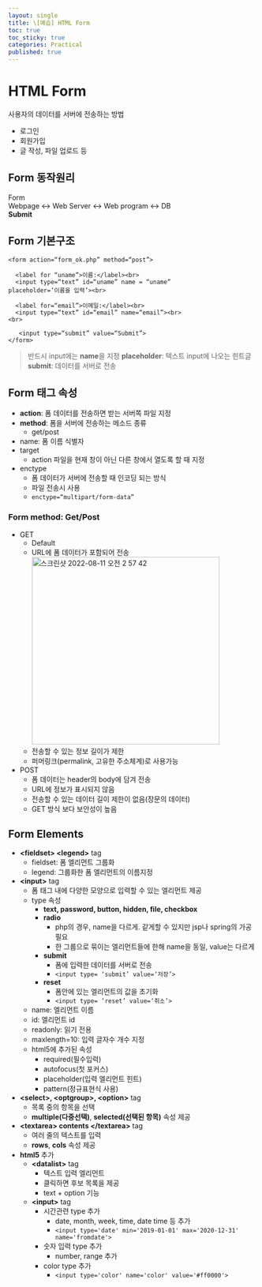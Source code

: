 ```yaml
---
layout: single
title: \[예습] HTML Form
toc: true
toc_sticky: true
categories: Practical
published: true
---
```


# HTML Form
사용자의 데이터를 서버에 전송하는 방법
* 로그인
* 회원가입
* 글 작성, 파일 업로드 등

## Form 동작원리

Form<br/>
Webpage <-> Web Server <-> Web program <-> DB<br/>
**Submit**

## Form 기본구조

```
<form action=“form_ok.php” method=“post”>

  <label for “uname”>이름:</label><br>
  <input type=“text” id=“uname” name = “uname”
placeholder=‘이름을 입력’><br>

  <label for=“email”>이메일:</label><br>
  <input type=“text” id=“email” name=“email”><br>
<br>

   <input type=“submit” value=“Submit”>
</form>
```
> 반드시 input에는 **name**을 지정
> **placeholder**: 텍스트 input에 나오는 힌트글
> **submit**: 데이터를 서버로 전송

## Form 태그 속성

* **action**: 폼 데이터를 전송하면 받는 서버쪽 파일 지정
* **method**: 폼을 서버에 전송하는 메소드 종류
    * get/post
* name: 폼 이름 식별자
* target
    * action 파일을 현재 창이 아닌 다른 창에서 열도록 할 때 지정
* enctype
    * 폼 데이터가 서버에 전송할 때 인코딩 되는 방식
    * 파일 전송시 사용
    * ```enctype=“multipart/form-data”```

### Form method: Get/Post
* GET
    * Default
    * URL에 폼 데이터가 포함되어 전송<br/>
      <img width="380" alt="스크린샷 2022-08-11 오전 2 57 42" src="https://user-images.githubusercontent.com/63464299/184079899-d330de13-5471-4f27-97f8-16952dd7db95.png">
    * 전송할 수 있는 정보 길이가 제한
    * 퍼머링크(permalink, 고유한 주소체계)로 사용가능
* POST
    * 폼 데이터는 header의 body에 담겨 전송
    * URL에 정보가 표시되지 않음
    * 전송할 수 있는 데이터 길이 제한이 없음(장문의 데이터)
    * GET 방식 보다 보안성이 높음

## Form Elements
* **&#60;fieldset&#62; &#60;legend&#62;** tag
    * fieldset: 폼 엘리먼트 그룹화
    * legend: 그룹화한 폼 엘리먼트의 이름지정
* **&#60;input&#62;** tag
    * 폼 태그 내에 다양한 모양으로 입력할 수 있는 엘리먼트 제공
    * type 속성
        * **text, password, button, hidden, file, checkbox**
        * **radio**
            * php의 경우, name을 다르게. 같게할 수 있지만 jsp나 spring의 가공 필요
            * 한 그룹으로 묶이는 엘리먼트들에 한해 name을 동일, value는 다르게
        * **submit**
            * 폼에 입력한 데이터를 서버로 전송
            * ```<input type= ‘submit’ value=‘저장’>```
        * **reset**
            * 폼안에 있는 엘리먼트의 값을 초기화
            * ```<input type= ‘reset’ value=‘취소’>``` 
    * name: 엘리먼트 이름
    * id: 엘리먼트 id
    * readonly: 읽기 전용
    * maxlength=10: 입력 글자수 개수 지정
    * html5에 추가된 속성
        * required(필수입력)
        * autofocus(첫 포커스)
        * placeholder(입력 엘리먼트 힌트)
        * pattern(정규표현식 사용)
* **&#60;select&#62;, &#60;optgroup&#62;, &#60;option&#62;** tag
    * 목록 중의 항목을 선택
    * **multiple(다중선택)**, **selected(선택된 항목)** 속성 제공
* **&#60;textarea&#62; contents &#60;/textarea&#62;** tag
    * 여러 줄의 텍스트를 입력
    * **rows**, **cols** 속성 제공
* **html5** 추가
    * **&#60;datalist&#62;** tag
        * 텍스트 입력 엘리먼트 
        * 클릭하면 후보 목록을 제공
        * text + option 기능
    * **&#60;input&#62;** tag
        * 시간관련 type 추가
            * date, month, week, time, date time 등 추가
            * ```<input type='date' min='2019-01-01' max='2020-12-31' name='fromdate'>```
        * 숫자 입력 type 추가
            * number, range 추가
        * color type 추가
            * ```<input type='color' name='color' value='#ff0000'>```
